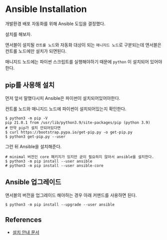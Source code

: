 # Ansible Installation

개발환경 배포 자동화를 위해 Ansible 도입을 결정했다.

설치를 해보자.

앤서블이 설치될 `컨트롤 노드`와 자동화 대상이 되는 `매니지드 노드`로 구분되는데 앤서블은 컨트롤 노드에만 설치가 되면된다.

매니지드 노드에는 파이썬 스크립트를 실행해야하기 때문에 `python` 이 설치되어 있어야한다.

## pip를 사용해 설치

먼저 앞서 말했다시피 Ansible은 파이썬이 설치되어있어야한다.

컨트롤 노드와 매니지드 노드에 파이썬이 설치되어있는지 확인한다.

```shell
$ python3 -m pip -V
pip 21.0.1 from /usr/lib/python3.9/site-packages/pip (python 3.9)
# 만약 pip가 설치 안되어있다면
$ curl https://bootstrap.pypa.io/get-pip.py -o get-pip.py
$ python3 get-pip.py --user
```

그런 뒤 Ansible을 설치해준다.

```shell
# minimal 버전인 core 패키지가 있지만 굳이 필요하지 않아서 ansible을 설치한다.
$ python3 -m pip install --user ansible
# python3 -m pip install --user ansible-core
```

## Ansible 업그레이드

앤서블의 버전을 업그레이드 해야하는 경우 아래 커맨드를 사용하면 된다.

```shell
$ python3 -m pip install --upgrade --user ansible
```

## References
- [설치 안내 문서](https://docs.ansible.com/ansible/latest/installation_guide/intro_installation.html#installing-ansible)
